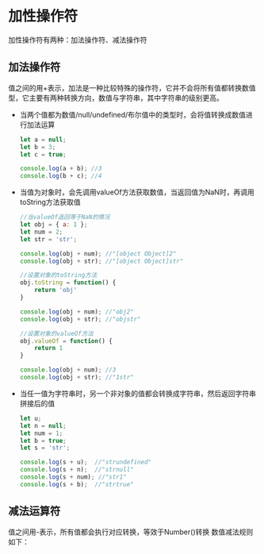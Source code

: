 
# 加性操作符
加性操作符有两种：加法操作符、减法操作符

## 加法操作符
值之间的用+表示，加法是一种比较特殊的操作符，它并不会将所有值都转换数值型，它主要有两种转换方向，数值与字符串，其中字符串的级别更高。

- 当两个值都为数值/null/undefined/布尔值中的类型时，会将值转换成数值进行加法运算
    ```javascript
    let a = null;
    let b = 3;
    let c = true;

    console.log(a + b); //3
    console.log(b + c); //4
    ```
- 当值为对象时，会先调用valueOf方法获取数值，当返回值为NaN时，再调用toString方法获取值
    ```javascript
    //当valueOf返回等于NaN的情况
    let obj = { a: 1 };
    let num = 2;
    let str = 'str';

    console.log(obj + num); //"[object Object]2"
    console.log(obj + str); //"[object Object]str"

    //设置对象的toString方法
    obj.toString = function() {
        return 'obj'
    }

    console.log(obj + num); //"obj2"
    console.log(obj + str); //"objstr"

    //设置对象的valueOf方法
    obj.valueOf = function() {
        return 1
    }

    console.log(obj + num); //3
    console.log(obj + str); //"1str"
    ```
- 当任一值为字符串时，另一个非对象的值都会转换成字符串，然后返回字符串拼接后的值
    ```javascript
    let u;
    let n = null;
    let num = 1;
    let b = true;
    let s = 'str';

    console.log(s + u);  //"strundefined"
    console.log(s + n);  //"strnull"
    console.log(s + num); //"str1"
    console.log(s + b);  //"strtrue"
    ```

## 减法运算符
值之间用-表示，所有值都会执行对应转换，等效于Number()转换
数值减法规则如下：
